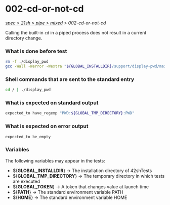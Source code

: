 # 002-cd-or-not-cd

*[spec > 21sh > pipe > mixed](..) > 002-cd-or-not-cd*

Calling the built-in `cd` in a piped process does not result in a current directory change.
### What is done before test

```bash
rm -f ./display_pwd
gcc -Wall -Werror -Wextra "${GLOBAL_INSTALLDIR}/support/display-pwd/main.c" -o ./display_pwd

```

### Shell commands that are sent to the standard entry

```bash
cd / | ./display_pwd

```

### What is expected on standard output

```bash
expected_to have_regexp "PWD:${GLOBAL_TMP_DIRECTORY}:PWD"

```

### What is expected on error output

```bash
expected_to be_empty

```

### Variables

The following variables may appear in the tests:

* ${**GLOBAL_INSTALLDIR**} -> The installation directory of 42shTests
* ${**GLOBAL_TMP_DIRECTORY**} -> The temporary directory in which tests are executed
* ${**GLOBAL_TOKEN**} -> A token that changes value at launch time
* ${**PATH**} -> The standard environment variable PATH
* ${**HOME**} -> The standard environment variable HOME
